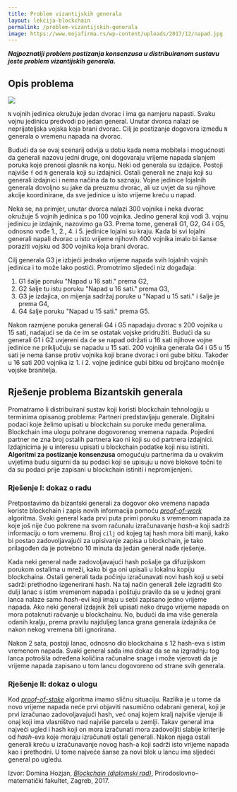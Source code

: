 ```yaml
---
title: Problem vizantijskih generala
layout: lekcija-blockchain
permalink: /problem-vizantijskih-generala
image: https://www.mojafirma.rs/wp-content/uploads/2017/12/napad.jpg
---
```


***Najpoznatiji problem postizanja konsenzusa u distribuiranom sustavu jeste problem vizantijskih generala.***

## Opis problema

![]({{page.image}})

`N` vojnih jedinica okružuje jedan dvorac i ima ga namjeru napasti. Svaku vojnu jedinicu predvodi po jedan general. Unutar dvorca nalazi se neprijateljska vojska koja brani dvorac. Cilj je postizanje dogovora između `N` generala o vremenu napada na dvorac.

Budući da se ovaj scenarij odvija u dobu kada nema mobitela i mogućnosti da generali nazovu jedni druge, oni dogovaraju vrijeme napada slanjem poruka koje prenosi glasnik na konju. Neki od generala su izdajice. Postoji najviše `f` od `N` generala koji su izdajnici. Ostali generali ne znaju koji su generali izdajnici i nema načina da to saznaju. Vojne jedinice lojalnih generala dovoljno su jake da preuzmu dvorac, ali uz uvjet da su njihove akcije koordinirane, da sve jedinice u isto vrijeme kreću u napad.

Neka se, na primjer, unutar dvorca nalazi 300 vojnika i neka dvorac okružuje 5 vojnih jedinica s po 100 vojnika. Jedino general koji vodi 3. vojnu jedinicu je izdajnik, nazovimo ga G3. Prema tome, generali G1, G2, G4 i G5, odnosno vođe 1., 2., 4. i 5. jedinice lojalni su kraju. Kada bi svi lojalni generali napali dvorac u isto vrijeme njihovih 400 vojnika imalo bi šanse poraziti vojsku od 300 vojnika koja brani dvorac.

Cilj generala G3 je izbjeći jednako vrijeme napada svih lojalnih vojnih jedinica i
to može lako postići. Promotrimo sljedeći niz događaja:
1. G1 šalje poruku "Napad u 16 sati." prema G2,
2. G2 šalje tu istu poruku "Napad u 16 sati." prema G3,
3. G3 je izdajica, on mijenja sadržaj poruke u "Napad u 15 sati." i šalje je prema G4,
4. G4 šalje poruku "Napad u 15 sati." prema G5.

Nakon razmjene poruka generali G4 i G5 napadaju dvorac s 200 vojnika u 15 sati, nadajući se da će im se ostatak vojske pridružiti. Budući da su generali G1 i G2 uvjereni da će se napad održati u 16 sati njihove vojne jedinice ne priključuju se napadu u 15 sati. 200 vojnika generala G4 i G5 u 15 sati je nema šanse protiv vojnika koji brane dvorac i oni gube bitku. Također u 16 sati 200 vojnika iz 1. i 2. vojne jedinice gubi bitku od brojčano moćnije vojske branitelja.

## Rješenje problema Bizantskih generala

Promatramo li distribuirani sustav koji koristi blockchain tehnologiju u terminima opisanog problema: Partneri predstavljaju generale. Digitalni podaci koje želimo upisati u blockchain su poruke među generalima. Blockchain ima ulogu pohrane dogovorenog vremena napada. Pojedini partner ne zna broj ostalih partnera kao ni koji su od partnera izdajnici. Izdajnicima je u interesu upisati u blockchain podatke koji nisu istiniti. **Algoritmi za postizanje konsenzusa** omogućuju partnerima da u ovakvim uvjetima budu sigurni da su podaci koji se upisuju u nove blokove točni te da su podaci prije zapisani u blockchain istiniti i nepromijenjeni.

### Rješenje I: dokaz o radu

Pretpostavimo da bizantski generali za dogovor oko vremena napada koriste blockchain i zapis novih informacija pomoću [*proof-of-work*](/dokaz-o-radu) algoritma. Svaki general kada prvi puta primi poruku s vremenom napada za koje još nije čuo pokrene na svom računalu izračunavanje *hash*-a koji sadrži informaciju o tom vremenu. Broj `cilj` od kojeg taj hash mora biti manji, kako bi postao zadovoljavajući za upisivanje zapisa u blockchain, je tako prilagođen da je potrebno 10 minuta da jedan general nađe rješenje.

Kada neki general nađe zadovoljavajući hash pošalje ga difuzijskom porukom ostalima u mreži, kako bi ga oni upisali u lokalnu kopiju blockchaina. Ostali generali tada počinju izračunavati novi hash koji u sebi sadrži prethodno izgenerirani hash. Na taj način generali žele izgraditi što dulji lanac s istim vremenom napada i poštuju pravilo da se u jednoj grani lanca nalaze samo *hash*-evi koji imaju u sebi zapisano jedno vrijeme napada. Ako neki general izdajnik želi upisati neko drugo vrijeme napada on mora potaknuti račvanje u blockchainu. No, budući da ima više generala odanih kralju, prema pravilu najduljeg lanca grana generala izdajnika će nakon nekog vremena biti ignorirana.

Nakon 2 sata, postoji lanac, odnosno dio blockchaina s 12 hash-eva s istim vremenom napada. Svaki general sada ima dokaz da se na izgradnju tog lanca potrošila određena količina računalne snage i može vjerovati da je vrijeme napada zapisano u tom lancu dogovoreno od strane svih generala.

### Rješenje II: dokaz o ulogu

Kod [*proof-of-stake*](/dokaz-o-ulogu) algoritma imamo sličnu situaciju. Razlika je u tome da novo vrijeme napada neće prvi objaviti nasumično odabrani general, koji je prvi izračunao zadovoljavajući hash, već onaj kojem kralj najviše vjeruje ili onaj koji ima vlasništvo nad najviše parcela u zemlji. Takav general ima najveći ugled i hash koji on mora izračunati mora zadovoljiti slabije kriterije od *hash*-eva koje moraju izračunati ostali generali. Nakon njega ostali generali kreću u izračunavanje novog hash-a koji sadrži isto vrijeme napada kao i prethodni. U tome najveće šanse za novi blok u lancu ima sljedeći general po ugledu.

Izvor: Domina Hozjan, [*Blockchain (diplomski rad)*](https://zir.nsk.hr/islandora/object/pmf%3A779/datastream/PDF/view), Prirodoslovno–matematički fakultet, Zagreb, 2017.
